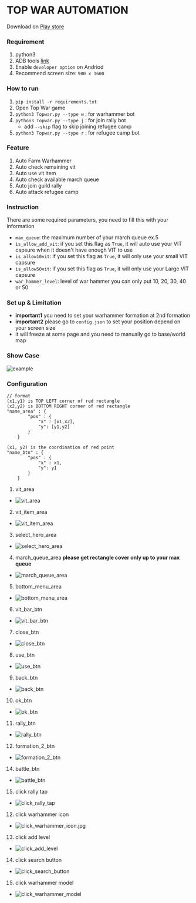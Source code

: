 # TOP WAR AUTOMATION

Download on [Play store](https://play.google.com/store/apps/details?id=com.topwar.gp)

### Requirement
1. python3
2. ADB tools [link](https://developer.android.com/studio/command-line/adb)
3. Enable `developer option` on Andriod
4. Recommend screen size: `900 x 1600`

### How to run
1. ` pip install -r requirements.txt `
2. Open Top War game
3. `python3 Topwar.py --type w` : for warhammer bot
4. `python3 Topwar.py --type j` : for join rally bot
   - add `--skip` flag to skip joining refugee camp
5. `python3 Topwar.py --type r` : for refugee camp bot


### Feature
1. Auto Farm Warhammer
1. Auto check remaining vit
1. Auto use vit item
1. Auto check available march queue
1. Auto join guild rally
1. Auto attack refugee camp


### Instruction
There are some required parameters, you need to fill this with your information
- `max_queue`: the maximum number of your march queue ex.5
- `is_allow_add_vit`: if you set this flag as `True`, it will auto use your VIT capsure when it doesn't have enough VIT to use
- `is_allow10vit`: if you set this flag as `True`, it will only use your small VIT capsure
- `is_allow50vit`: if you set this flag as `True`, it will only use your Large VIT capsure
- `war_hammer_level`: level of war hammer you can only put 10, 20, 30, 40 or 50

### Set up & Limitation
- **important1** you need to set your warhammer formation at 2nd formation
- **important2** please go to `config.json` to set your position depend on your screen size
- it will freeze at some page and you need to manually go to base/world map

### Show Case
![example](./images/Example.gif)


### Configuration
```
// format 
(x1,y1) is TOP LEFT corner of red rectangle
(x2,y2) is BOTTOM RIGHT corner of red rectangle
"name_area" : {
        "pos" : {
            "x" : [x1,x2],
            "y": [y1,y2]
        }
    }

(x1, y2) is the coordination of red point
"name_btn" : {
        "pos" : {
            "x" : x1,
            "y": y1
        }
    }
```
1. vit_area 
- ![vit_area](./images/area/vit_area.jpg)
2. vit_item_area
- ![vit_item_area](./images/area/vit_item_area.jpg)
3. select_hero_area
- ![select_hero_area](./images/area/select_hero_area.jpg)
4. march_queue_area **please get rectangle cover only up to your max queue**
- ![march_queue_area](./images/area/march_queue_area.jpg)
5. bottom_menu_area
- ![bottom_menu_area](./images/area/bottom_menu_area.jpg)
6. vit_bar_btn
- ![vit_bar_btn](./images/btn/vit_bar_btn.jpg)
7. close_btn
- ![close_btn](./images/btn/close_btn.jpg)
8. use_btn
- ![use_btn](./images/btn/use_btn.jpg)
9.  back_btn
- ![back_btn](./images/btn/back_btn.jpg)
10. ok_btn
- ![ok_btn](./images/btn/ok_btn.jpg)
11. rally_btn
- ![rally_btn](./images/btn/rally_btn.jpg)
12. formation_2_btn
- ![formation_2_btn](./images/btn/formation_2_btn.jpg)
14. battle_btn
- ![battle_btn](./images/btn/battle_btn.jpg)
15. click rally tap
- ![click_rally_tap](./images/seq_click/click_rally_tap.jpg)    
12. click warhammer icon
- ![click_warhammer_icon.jpg](./images/seq_click/click_warhammer_icon.jpg)    
13. click add level
- ![click_add_level](./images/seq_click/click_add_level.jpg)    
14. click search button
- ![click_search_button](./images/seq_click/click_search_button.jpg)    
15. click warhammer model
- ![click_warhammer_model](./images/seq_click/click_warhammer_model.jpg)    